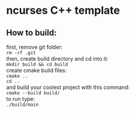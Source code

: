 # ncurses C++ template
## How to build:
first, remove git folder:<br/>
`rm -rf .git`<br/>
then, create build directory and cd into it:<br/>
`mkdir build && cd build`<br/>
create cmake build files:<br/>
`cmake ..`<br/>
`cd ..`<br/>
and build your coolest project with this command:<br/>
`cmake --build build/`<br/>
to run type: <br/>
`./build/main`
